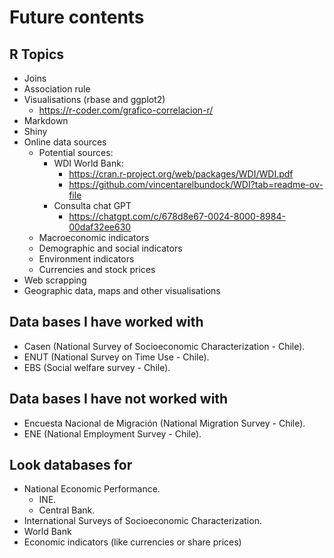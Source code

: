 # Future contents

## R Topics

* Joins
* Association rule
* Visualisations (rbase and ggplot2)
  * https://r-coder.com/grafico-correlacion-r/
* Markdown
* Shiny
* Online data sources
  * Potential sources:
    * WDI World Bank:
      * https://cran.r-project.org/web/packages/WDI/WDI.pdf
      * https://github.com/vincentarelbundock/WDI?tab=readme-ov-file
    * Consulta chat GPT
      * https://chatgpt.com/c/678d8e67-0024-8000-8984-00daf32ee630
  * Macroeconomic indicators
  * Demographic and social indicators
  * Environment indicators
  * Currencies and stock prices
* Web scrapping
* Geographic data, maps and other visualisations

## Data bases I have worked with

* Casen (National Survey of Socioeconomic Characterization - Chile).
* ENUT (National Survey on Time Use - Chile).
* EBS (Social welfare survey - Chile).

## Data bases I have not worked with

* Encuesta Nacional de Migración (National Migration Survey - Chile).
* ENE (National Employment Survey - Chile).

## Look databases for

* National Economic Performance.
  * INE.
  * Central Bank.
* International Surveys of Socioeconomic Characterization.
* World Bank
* Economic indicators (like currencies or share prices)
